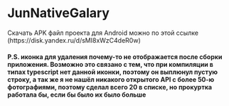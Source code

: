 # JunNativeGalary

 <p>Скачать APK файл проекта для Android можно по этой ссылке (https://disk.yandex.ru/d/sMI8xWzC4deR0w)</p>


<h4>P.S. иконка для удаления почему-то не отображается после сборки приложения. Возможно это связано с тем, что при компиляции в типах typescript нет данной иконки, поэтому он выплюнул пустую строку, а так же я не нашёл никакого открытого API с более 50-ю фотографиями, поэтому сделал всего 20 в списке, но прокуртка работала бы, если бы было их было больше</h4>
